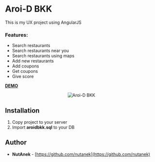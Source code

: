 # Aroi-D BKK

This is my UX project using AngularJS

### Features:
* Search restaurants
* Search restaurants near you
* Search restaurants using maps
* Add new restaurants
* Add coupons
* Get coupons
* Give score

[**DEMO**](https://indytheme.com/aroidbkk/)

<p align="center">
    <img src="https://user-images.githubusercontent.com/26755833/33793817-90f3401a-dcf1-11e7-96e5-9bc7773fa7b0.jpg" alt="Aroi-D BKK"/>
</p>

## Installation
1. Copy project to your server
2. Import **aroidbkk.sql** to your DB

## Author

* **NutAnek** -  [https://github.com/nutanek](https://github.com/nutanek)